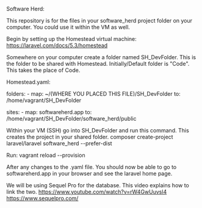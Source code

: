 Software Herd:

This repository is for the files in your software_herd project folder on your computer.  You could use it within the VM as well.  

Begin by setting up the Homestead virtual machine: https://laravel.com/docs/5.3/homestead

Somewhere on your computer create a folder named SH_DevFolder. This is the folder to be shared with Homestead. Initially/Default folder is "Code".  This takes the place of Code.  

Homestead.yaml:

folders:
    - map: ~/(WHERE YOU PLACED THIS FILE)/SH_DevFolder
      to: /home/vagrant/SH_DevFolder

sites:
    - map: softwareherd.app
      to: /home/vagrant/SH_DevFolder/software_herd/public
      
Within your VM (SSH) go into SH_DevFolder and run this command.  This creates the project in your shared folder.
composer create-project laravel/laravel software_herd --prefer-dist

Run:
vagrant reload --provision

After any changes to the .yaml file.  You should now be able to go to softwareherd.app in your browser and see the laravel home page.

We will be using Sequel Pro for the database. This video explains how to link the two.
https://www.youtube.com/watch?v=rW4GwUuvsl4
https://www.sequelpro.com/


